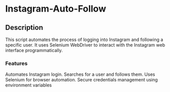 # Instagram-Auto-Follow

## Description
This script automates the process of logging into Instagram and following a specific user. It uses Selenium WebDriver to interact with the Instagram web interface programmatically.

### Features
Automates Instagram login.
Searches for a user and follows them.
Uses Selenium for browser automation.
Secure credentials management using environment variables
